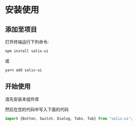 # 安装使用

## 添加至项目

打开终端运行下列命令:

```bash
npm install salix-ui
```

或

```bash
yarn add salix-ui
```

## 开始使用

请先安装本组件库

然后在您的代码中写入下面的代码

```javascript
import {Button, Switch, Dialog, Tabs, Tab} from "salix-ui";
```
